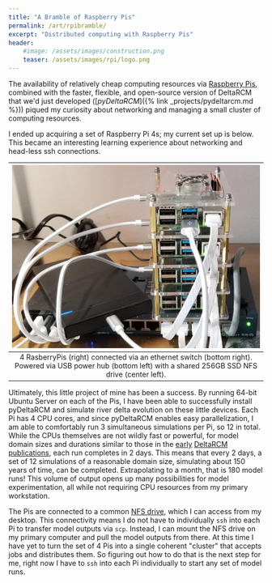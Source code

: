 ```yaml
---
title: "A Bramble of Raspberry Pis"
permalink: /art/rpibramble/
excerpt: "Distributed computing with Raspberry Pis"
header:
    #image: /assets/images/construction.png
    teaser: /assets/images/rpi/logo.png
---
```


The availability of relatively cheap computing resources via
[Raspberry Pis](https://www.raspberrypi.org/), combined with the faster,
flexible, and open-source version of DeltaRCM that we'd just developed
([*pyDeltaRCM*]({% link _projects/pydeltarcm.md %})) piqued my curiosity
about networking and managing a small cluster of computing resources.

I ended up acquiring a set of Raspberry Pi 4s; my current set up is below.
This became an interesting learning experience about networking and
head-less ssh connections.

| ![Example Landsat Mosaic](/assets/images/rpi/pi_cluster.jpg) |
|:--:|
| 4 RasberryPis (right) connected via an ethernet switch (bottom right). Powered via USB power hub (bottom left) with a shared 256GB SSD NFS drive (center left).|

Ultimately, this little project of mine has been a success. By running
64-bit Ubuntu Server on each of the Pis, I have been able to successfully
install pyDeltaRCM and simulate river delta evolution on these little
devices. Each Pi has 4 CPU cores, and since pyDeltaRCM enables easy
parallelization, I am able to comfortably run 3 simultaneous simulations
per Pi, so 12 in total. While the CPUs themselves are not wildly fast or
powerful, for model domain sizes and durations similar to those in the
[early](https://doi.org/10.5194/esurf-3-67-2015)
[DeltaRCM](https://doi.org/10.1002/2015JF003653)
[publications](https://doi.org/10.1002/2016GL070519),
each run completes in 2 days.
This means that every 2 days, a set of 12 simulations of a reasonable domain
size, simulating about 150 years of time, can be completed.
Extrapolating to a month, that is 180 model runs!
This volume of output opens up many possibilities for model experimentation,
all while not requiring CPU resources from my primary workstation.

The Pis are connected to a common
[NFS drive](https://www.minitool.com/lib/what-is-nfs.html),
which I can access from my
desktop. This connectivity means I do not have to individually `ssh` into each
Pi to transfer model outputs via `scp`. Instead, I can mount the NFS drive
on my primary computer and pull the model outputs from there. At this time I
have yet to turn the set of 4 Pis into a single coherent "cluster" that accepts
jobs and distributes them. So figuring out how to do that is the next step for
me, right now I have to `ssh` into each Pi individually to start any set of
model runs.
